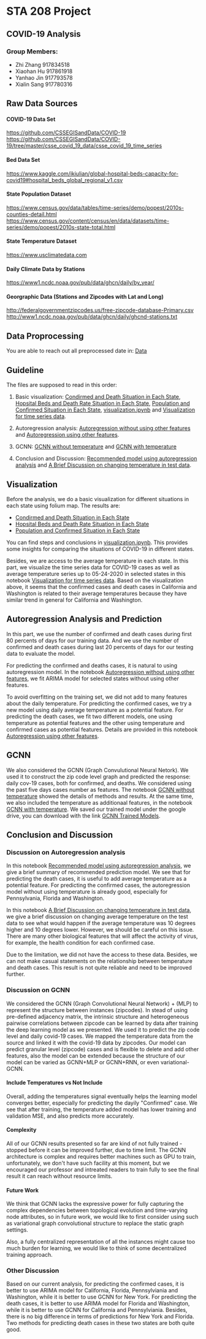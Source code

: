 # STA 208 Project

## COVID-19 Analysis

### Group Members:  
* Zhi Zhang 917834518
* Xiaohan Hu 917861918
* Yanhao Jin 917793578
* Xialin Sang 917780316

## Raw Data Sources

#### COVID-19 Data Set 
https://github.com/CSSEGISandData/COVID-19 
https://github.com/CSSEGISandData/COVID-19/tree/master/csse_covid_19_data/csse_covid_19_time_series 

#### Bed Data Set 

https://www.kaggle.com/ikiulian/global-hospital-beds-capacity-for-covid19#hospital_beds_global_regional_v1.csv 

#### State Population Dataset

https://www.census.gov/data/tables/time-series/demo/popest/2010s-counties-detail.html https://www.census.gov/content/census/en/data/datasets/time-series/demo/popest/2010s-state-total.html 

#### State Temperature Dataset
https://www.usclimatedata.com

#### Daily Climate Data by Stations
https://www1.ncdc.noaa.gov/pub/data/ghcn/daily/by_year/

#### Georgraphic Data (Stations and Zipcodes with Lat and Long)
http://federalgovernmentzipcodes.us/free-zipcode-database-Primary.csv
http://www1.ncdc.noaa.gov/pub/data/ghcn/daily/ghcnd-stations.txt

## Data Proprocessing
You are able to reach out all preprocessed date in: [Data](https://github.com/yanhaojin/STA208-COVID-19-Analysis/blob/master/Data)  

## Guideline

The files are supposed to read in this order:
1. Basic visualization: [Condirmed and Death Situation in Each State](https://github.com/yanhaojin/STA208-COVID-19-Analysis/blob/master/Plots/Condirmed_case_and_death_case.html), [Hopsital Beds and Death Rate Situation in Each State](https://github.com/yanhaojin/STA208-COVID-19-Analysis/blob/master/Plots/Hopsital_Beds_and_Death_Rate.html), [Population and Confirmed Situation in Each State](https://github.com/yanhaojin/STA208-COVID-19-Analysis/blob/master/Plots/Population_and_confirmed_case.html), [visualization.ipynb](https://github.com/yanhaojin/STA208-COVID-19-Analysis/blob/master/Notebooks/visualization.ipynb) and [Visualization for time series data](https://github.com/yanhaojin/STA208-COVID-19-Analysis/blob/master/Notebooks/STA208%20COVID-19%20Visualization%20for%20Time%20Series%20Data.ipynb). 

2. Autoregression analysis: [Autoregression without using other features](https://github.com/yanhaojin/STA208-COVID-19-Analysis/blob/master/Notebooks/STA208%20COVID-19%20Autoregression%20Analysis%20without%20Temperature.ipynb) and [Autoregression using other features](https://github.com/yanhaojin/STA208-COVID-19-Analysis/blob/master/Notebooks/STA208_COVID-19_Autoregression_Analysis_with_Temperature.ipynb).

3. GCNN: [GCNN without temperature](https://github.com/yanhaojin/STA208-COVID-19-Analysis/blob/master/Notebooks/STA208%20COVID-19%20GCNN%20without%20Temperature.ipynb) and [GCNN with temperature](https://github.com/yanhaojin/STA208-COVID-19-Analysis/blob/master/Notebooks/STA208%20COVID-19%20GCNN%20with%20Temperature.ipynb)

4. Conclusion and Discussion: [Recommended model using autoregression analysis](https://github.com/yanhaojin/STA208-COVID-19-Analysis/blob/master/Notebooks/STA208%20COVID-19%20Recommended%20Autoregression%20Model%20for%20Prediction.ipynb) and [A Brief Discussion on changing temperature in test data](https://github.com/yanhaojin/STA208-COVID-19-Analysis/blob/master/Notebooks/STA208%20COVID-19%20Discussion%20for%20Changing%20Average%20Daily%20Temperature.ipynb).

## Visualization

Before the analysis, we do a basic visualization for different situations in each state using folium map. The results are:
* [Condirmed and Death Situation in Each State](https://github.com/yanhaojin/STA208-COVID-19-Analysis/blob/master/Plots/Condirmed_case_and_death_case.html)
* [Hopsital Beds and Death Rate Situation in Each State](https://github.com/yanhaojin/STA208-COVID-19-Analysis/blob/master/Plots/Hopsital_Beds_and_Death_Rate.html)
* [Population and Confirmed Situation in Each State](https://github.com/yanhaojin/STA208-COVID-19-Analysis/blob/master/Plots/Population_and_confirmed_case.html)

You can find steps and conclusions  in [visualization.ipynb](https://github.com/yanhaojin/STA208-COVID-19-Analysis/blob/master/Notebooks/visualization.ipynb). 
This provides some insights for comparing the situations of COVID-19 in different states.

Besides, we are access to the average temperature in each state. In this part, we visualize the time series data for COVID-19 cases as well as average temperature series up to 05-24-2020 in selected states in this notebook [Visualization for time series data](https://github.com/yanhaojin/STA208-COVID-19-Analysis/blob/master/Notebooks/STA208%20COVID-19%20Visualization%20for%20Time%20Series%20Data.ipynb). Based on the visualization above, it seems that the confirmed cases and death cases in California and Washington is related to their average temperatures because they have similar trend in general for California and Washington.

## Autoregression Analysis and Prediction
In this part, we use the number of confirmed and death cases during first 80 percents of days for our training data. And we use the number of confirmed and death cases during last 20 percents of days for our testing data to evaluate the model.

For predicting the confirmed and deaths cases, it is natural to using autoregression model. In the notebook [Autoregression without using other features](https://github.com/yanhaojin/STA208-COVID-19-Analysis/blob/master/Notebooks/STA208%20COVID-19%20Autoregression%20Analysis%20without%20Temperature.ipynb), we fit ARIMA model for selected states without using other features. 

To avoid overfitting on the training set, we did not add to many features about the daily temperature. For predicting the confirmed cases, we try a new model using daily average temperature as a potential feature. For predicting the death cases, we fit two different models, one using temperature as potential features and the other using temperature and confirmed cases as potential features. Details are provided in this notebook [Autoregression using other features](https://github.com/yanhaojin/STA208-COVID-19-Analysis/blob/master/Notebooks/STA208_COVID-19_Autoregression_Analysis_with_Temperature.ipynb).

## GCNN
We also considered the GCNN (Graph Convulutional Neural Netork). We used it to construct the zip code level graph and predicted the response: daily cov-19 cases, both for confirmed, and deaths. We considered using the past five days cases number as features. The notebook [GCNN without temperature](https://github.com/yanhaojin/STA208-COVID-19-Analysis/blob/master/Notebooks/STA208%20COVID-19%20GCNN%20without%20Temperature.ipynb) showed the details of methods and results. At the same time, we also included the temperature as additionaal features, in the notebook [GCNN with temperature](https://github.com/yanhaojin/STA208-COVID-19-Analysis/blob/master/Notebooks/STA208%20COVID-19%20GCNN%20with%20Temperature.ipynb). We saved our trained model under the google drive, you can download with the link [GCNN Trained Models](https://drive.google.com/file/d/1iyK0gmpGHS_75QMddN56rQkeDwHXv8wx/view?usp=sharing). 

## Conclusion and Discussion
### Discussion on Autoregression analysis
In this notebook [Recommended model using autoregression analysis](https://github.com/yanhaojin/STA208-COVID-19-Analysis/blob/master/Notebooks/STA208%20COVID-19%20Recommended%20Autoregression%20Model%20for%20Prediction.ipynb), we give a brief summary of recommended prediction model. We see that for predicting the death cases, it is useful to add average temperature as a potential feature. For predicting the confirmed cases, the autoregression model without using temperature is already good, especially for Pennsylvania, Florida and Washington.

In this notebook [A Brief Discussion on changing temperature in test data](https://github.com/yanhaojin/STA208-COVID-19-Analysis/blob/master/Notebooks/STA208%20COVID-19%20Discussion%20for%20Changing%20Average%20Daily%20Temperature.ipynb), we give a brief discussion on changing average temperature on the test data to see what would happen if the average temperature was 10 degrees higher and 10 degrees lower. However, we should be careful on this issue. There are many other biological features that will affect the activity of virus, for example, the health condition for each confirmed case. 

Due to the limitation, we did not have the access to these data. Besides, we can not make casual statements on the relationship between temperature and death cases. This result is not quite reliable and need to be improved further.

### Discussion on GCNN

We considered the GCNN (Graph Convolutional Neural Network) + (MLP) to represent the structure between instances (zipcodes). In stead of using pre-defined adjacency matrix, the intrinsic structure and heterogeneous pairwise correlations between zipcode can be learned by data after training the deep learning model as we presented. We used it to predict the zip code level and daily covid-19 cases. We mapped the temperature data from the source and linked it with the covid-19 data by zipcodes. Our model can predict granular level (zipcode) cases and is flexible to delete and add other features, also the model can be extended because the structure of our model can be varied as GCNN+MLP or GCNN+RNN, or even variational-GCNN. 


#### Include Temperatures vs Not Include

Overall, adding the temperatures signal eventually helps the learning model converges better, especially for predicting the dayily "Confirmed" case. We see that after training, the temperature added model has lower training and validation MSE, and also predicts more accurately. 

#### Complexity 

All of our GCNN results presented so far are kind of not fully trained - stopped before it can be improved further, due to time limit. The GCNN architecture is complex and requires better machines such as GPU to train, unfortunately, we don't have such facility at this moment, but we encouraged our professor and intreated readers to train fully to see the final result it can reach without resource limits. 

#### Future Work

We think that GCNN lacks the expressive power for fully capturing the complex dependencies between topological evolution and time-varying node attributes, so in future work, we would like to first consider using such as variational graph convolutional structure to replace the static graph settings.  

Also, a fully centralized representation of all the instances might cause too much burden for learning, we would like to think of some decentralized training approach. 

### Other Discussion
Based on our current analysis, for predicting the confirmed cases, it is better to use ARIMA model for California, Florida, Pennsylviania and Washington, while it is better to use GCNN for New York. For predicting the death cases, it is better to use ARIMA model for Florida and Washington, while it is better to use GCNN for California and Pennsylviania. Besides, there is no big difference in terms of predictions for New York and Florida. Two methods for predicting death cases in these two states are both quite good.
